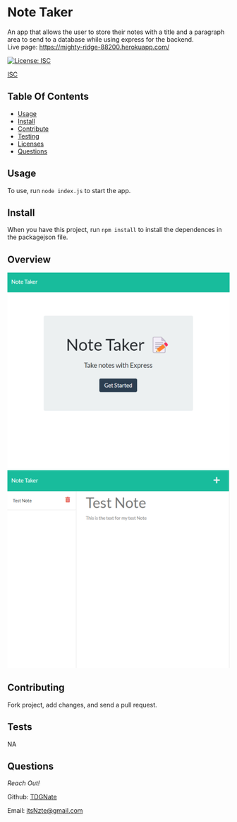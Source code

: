 # Note Taker

An app that allows the user to store their notes with a title and a paragraph area to send to a database while using express for the backend. </br>
Live page: https://mighty-ridge-88200.herokuapp.com/

[![License: ISC](https://img.shields.io/badge/License-ISC-blue.svg)](https://opensource.org/licenses/ISC)

[ISC](https://choosealicense.com/licenses/isc/)

## Table Of Contents

- [Usage](#usage)
- [Install](#install)
- [Contribute](#contributing)
- [Testing](#tests)
- [Licenses](#licenses)
- [Questions](#questions)

## Usage

To use, run `node index.js` to start the app.

## Install

When you have this project, run `npm install` to install the dependences in the packagejson file.

## Overview

<img src="./assets/imgs/Homepage.png" alt="home page screenshot">
<img src="./assets/imgs/Notespage.png" alt="Notes page screenshot">

## Contributing

Fork project, add changes, and send a pull request.

## Tests

NA

## Questions

_Reach Out!_

Github: [TDGNate](https://github.com/TDGNate)

Email: itsNzte@gmail.com

